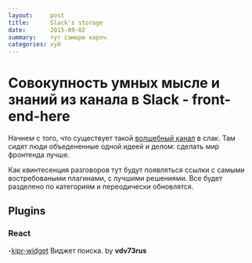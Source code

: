 ```yaml
---
layout:     post
title:      Slack's storage
date:       2015-09-02
summary:    тут самари кароч
categories: хуй
---
```


# Совокупность умных мысле и знаний из канала в Slack - front-end-here

Начнем с того, что существует такой [волшебный канал](https://front-end-here.slack.com) в слак. Там сидят люди объедененные одной идеей и делом: сделать мир фронтенда лучше.

Как квинтесенция разговоров тут будут появляться ссылки с самыми востребоваными плагинами, с лучшими решениями. Все будет разделено по категориям и переодически обновлятся.

## Plugins
### React
-[kipr-widget](https://github.com/vdv73rus/kipr-widget) Виджет поиска. by **vdv73rus**



